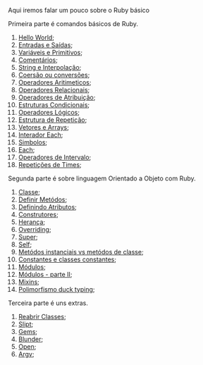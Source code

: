 Aqui iremos falar um pouco sobre o Ruby básico

Primeira parte é comandos básicos de Ruby.
1. [Hello World](https://github.com/brunobatista25/best_archer/blob/master/tests/Ruby/RubyBasico/1-hello_world.md);
2. [Entradas e Saídas](https://github.com/brunobatista25/best_archer/blob/master/tests/Ruby/RubyBasico/2-entrada_e_saida.md);
3. [Variáveis e Primitivos](https://github.com/brunobatista25/best_archer/blob/master/tests/Ruby/RubyBasico/3-variaveis_e_primitivos.md);
4. [Comentários](https://github.com/brunobatista25/best_archer/blob/master/tests/Ruby/RubyBasico/4-comentarios.md);
5. [String e Interpolação](https://github.com/brunobatista25/best_archer/blob/master/tests/Ruby/RubyBasico/5-string_e_interpolacao.md);
6. [Coersão ou conversões](https://github.com/brunobatista25/best_archer/blob/master/tests/Ruby/RubyBasico/aula6.md);
7. [Operadores Aritimeticos](https://github.com/brunobatista25/best_archer/blob/master/tests/Ruby/RubyBasico/aula7.md);
8. [Operadores Relacionais](https://github.com/brunobatista25/best_archer/blob/master/tests/Ruby/RubyBasico/aula8.md);
9. [Operadores de Atribuição](https://github.com/brunobatista25/best_archer/blob/master/tests/Ruby/RubyBasico/aula9.md);
10. [Estruturas Condicionais](https://github.com/brunobatista25/best_archer/blob/master/tests/Ruby/RubyBasico/aula10.md);
11. [Operadores Lógicos](https://github.com/brunobatista25/best_archer/blob/master/tests/Ruby/RubyBasico/aula11.md);
12. [Estrutura de Repetição](https://github.com/brunobatista25/best_archer/blob/master/tests/Ruby/RubyBasico/aula12.md);
13. [Vetores e Arrays](https://github.com/brunobatista25/best_archer/blob/master/tests/Ruby/RubyBasico/aula13.md);
14. [Interador Each](https://github.com/brunobatista25/best_archer/blob/master/tests/Ruby/RubyBasico/aula14.md);
15. [Simbolos](https://github.com/brunobatista25/best_archer/blob/master/tests/Ruby/RubyBasico/aula15.md);
16. [Each](https://github.com/brunobatista25/best_archer/blob/master/tests/Ruby/RubyBasico/aula16.md);
17. [Operadores de Intervalo](https://github.com/brunobatista25/best_archer/blob/master/tests/Ruby/RubyBasico/aula17.md);
18. [Repetições de Times](https://github.com/brunobatista25/best_archer/blob/master/tests/Ruby/RubyBasico/aula18.md);

Segunda parte é sobre linguagem Orientado a Objeto com Ruby.

1. [Classe](https://github.com/brunobatista25/best_archer/blob/master/tests/Ruby/RubyOrientadoObjeto/aula1.md);
2. [Definir Metódos](https://github.com/brunobatista25/best_archer/blob/master/tests/Ruby/RubyOrientadoObjeto/aula2.md);
3. [Definindo Atributos](https://github.com/brunobatista25/best_archer/blob/master/tests/Ruby/RubyOrientadoObjeto/aula3.md);
4. [Construtores](https://github.com/brunobatista25/best_archer/blob/master/tests/Ruby/RubyOrientadoObjeto/aula4.md);
5. [Herança](https://github.com/brunobatista25/best_archer/blob/master/tests/Ruby/RubyOrientadoObjeto/aula5.md);
6. [Overriding](https://github.com/brunobatista25/best_archer/blob/master/tests/Ruby/RubyOrientadoObjeto/aula6.md);
7. [Super](https://github.com/brunobatista25/best_archer/blob/master/tests/Ruby/RubyOrientadoObjeto/aula7.md);
8. [Self](https://github.com/brunobatista25/best_archer/blob/master/tests/Ruby/RubyOrientadoObjeto/aula8.md);
9. [Metódos instanciais vs metódos de classe](https://github.com/brunobatista25/best_archer/blob/master/tests/Ruby/RubyOrientadoObjeto/aula9.md);
10. [Constantes e classes constantes](https://github.com/brunobatista25/best_archer/blob/master/tests/Ruby/RubyOrientadoObjeto/aula10.md);
11. [Módulos](https://github.com/brunobatista25/best_archer/blob/master/tests/Ruby/RubyOrientadoObjeto/aula11.md);
12. [Módulos - parte II](https://github.com/brunobatista25/best_archer/blob/master/tests/Ruby/RubyOrientadoObjeto/aula12.md);
13. [Mixins](https://github.com/brunobatista25/best_archer/blob/master/tests/Ruby/RubyOrientadoObjeto/aula13.md);
14. [Polimorfismo duck typing](https://github.com/brunobatista25/best_archer/blob/master/tests/Ruby/RubyOrientadoObjeto/aula14.md);


Terceira parte é uns extras. 

1. [Reabrir Classes](https://github.com/brunobatista25/best_archer/blob/master/tests/Ruby/Extras/aula1.md);
2. [Slipt](https://github.com/brunobatista25/best_archer/blob/master/tests/Ruby/Extras/aula2.md);
3. [Gems](https://github.com/brunobatista25/best_archer/blob/master/tests/Ruby/Extras/aula3.md);
4. [Blunder](https://github.com/brunobatista25/best_archer/blob/master/tests/Ruby/Extras/aula4.md);
5. [Open](https://github.com/brunobatista25/best_archer/blob/master/tests/Ruby/Extras/aula5.md);
6. [Argv](https://github.com/brunobatista25/best_archer/blob/master/tests/Ruby/Extras/aula6.md);